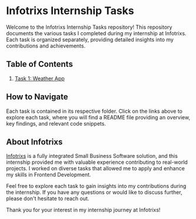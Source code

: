 # Infotrixs Internship Tasks

Welcome to the Infotrixs Internship Tasks repository! This repository documents the various tasks I completed during my internship at Infotrixs. Each task is organized separately, providing detailed insights into my contributions and achievements.

## Table of Contents

1. [Task 1: Weather App](link-to-task-)

## How to Navigate

Each task is contained in its respective folder. Click on the links above to explore each task, where you will find a README file providing an overview, key findings, and relevant code snippets.

## About Infotrixs

[Infotrixs](https://www.infotrixs.com/) is a fully integrated Small Business Software solution, and this internship provided me with valuable experience contributing to real-world projects. I worked on diverse tasks that allowed me to apply and enhance my skills in Frontend Development.

Feel free to explore each task to gain insights into my contributions during the internship. If you have any questions or would like to discuss further, please don't hesitate to reach out.

Thank you for your interest in my internship journey at Infotrixs!

